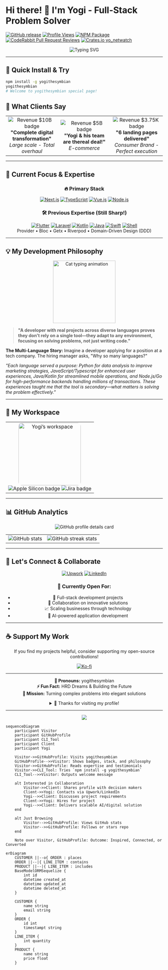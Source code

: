 <!--
/**
 * @cgr Generate a sequence diagram for this checkout process.
 * Include description between Stack Skills, Badge, and Client Say
 */
-->
# Hi there! 👋 I'm Yogi - Full-Stack Problem Solver

[![GitHub release](https://img.shields.io/github/v/release/yogithesymbian/yogithesymbian?style=flat-square&color=blue)](https://github.com/yogithesymbian/yogithesymbian)
[![Profile Views](https://komarev.com/ghpvc/?username=yogithesymbian&color=blueviolet&style=flat-square)](https://github.com/yogithesymbian)
[![NPM Package](https://img.shields.io/badge/npm-yogithesymbian-red?style=flat-square&logo=npm)](https://www.npmjs.com/package/yogithesymbian)
[![CodeRabbit Pull Request Reviews](https://img.shields.io/coderabbit/prs/github/yogithesymbian/yogithesymbian?utm_source=oss&utm_medium=github&utm_campaign=yogithesymbian%2Fyogithesymbian&labelColor=171717&color=FF570A&link=https%3A%2F%2Fcoderabbit.ai&label=CodeRabbit+Reviews)](#)
[![Crates.io yo_netwatch](https://img.shields.io/crates/v/yo_netwatch.svg)](https://crates.io/crates/yo_netwatch)


<div align="center">
  <img src="https://readme-typing-svg.herokuapp.com?font=JetBrains+Mono&weight=600&size=28&duration=3000&pause=1000&color=3B82F6&center=true&vCenter=true&width=600&lines=Problem+Solver;AI-Powered+Solutions;Building+Digital+Experiences" alt="Typing SVG" />
</div>

---

## 🚀 Quick Install & Try

```bash
npm install -g yogithesymbian
yogithesymbian
# Welcome to yogithesymbian special page!
```

## 💼 What Clients Say

<div align="center">
<table>
<tr>

<td align="center" width="33%">
<img src="https://img.shields.io/badge/Revenue-$10B-success?style=for-the-badge" alt="Revenue $10B badge" />
<br><strong>"Complete digital transformation"</strong>
<br><em>Large scale - Total overhaul</em>
</td>
<td align="center" width="33%">
<img src="https://img.shields.io/badge/Revenue-Rp5B-success?style=for-the-badge" alt="Revenue $5B badge"/>
<br><strong>"Yogi & his team are thereal deal!"</strong>
<br><em>E-commerce</em>
</td>
<td align="center" width="33%">
<img src="https://img.shields.io/badge/Revenue-$3.75K-success?style=for-the-badge" alt="Revenue $3.75K badge"/>
<br><strong>"6 landing pages delivered"</strong>
<br><em>Consumer Brand - Perfect execution</em>
</td>
</tr>
</table>
    
</div>

---

## 🎯 Current Focus & Expertise

<div align="center">

### 🔥 Primary Stack
[![Next.js](https://img.shields.io/badge/Next.js-000000?style=for-the-badge&logo=nextdotjs&logoColor=white)](https://nextjs.org/)
[![TypeScript](https://img.shields.io/badge/TypeScript-007ACC?style=for-the-badge&logo=typescript&logoColor=white)](https://www.typescriptlang.org/)
[![Vue.js](https://img.shields.io/badge/Vue.js-4FC08D?style=for-the-badge&logo=vuedotjs&logoColor=white)](https://vuejs.org/)
[![Node.js](https://img.shields.io/badge/Node.js-339933?style=for-the-badge&logo=nodedotjs&logoColor=white)](https://nodejs.org/)

### 🛠 Previous Expertise (Still Sharp!)
[![Flutter](https://img.shields.io/badge/Flutter-02569B?style=for-the-badge&logo=flutter&logoColor=white)](https://flutter.dev/)
[![Laravel](https://img.shields.io/badge/Laravel-FF2D20?style=for-the-badge&logo=laravel&logoColor=white)](https://laravel.com/)
[![Kotlin](https://img.shields.io/badge/Kotlin-0095D5?style=for-the-badge&logo=kotlin&logoColor=white)](https://kotlinlang.org/)
[![Java](https://img.shields.io/badge/Java-ED8B00?style=for-the-badge&logo=openjdk&logoColor=white)](https://www.java.com/)
[![Swift](https://img.shields.io/badge/Swift-F54A2A?style=for-the-badge&logo=swift&logoColor=white)](https://swift.org/)
[![Shell](https://img.shields.io/badge/Shell_Script-121011?style=for-the-badge&logo=gnu-bash&logoColor=white)](https://www.gnu.org/software/bash/)
<br/>Provider • Bloc • Getx • Riverpod • Domain-Driven Design (DDD)

</div>

---

## 💡 My Development Philosophy

<div align="center">
<img src="https://github.com/sindresorhus/sindresorhus/blob/main/cat-typing.gif" width="200" alt="Cat typing animation"/>
</div>

> **"A developer with real projects across diverse languages proves they don't rely on a single tool—they adapt to any environment, focusing on solving problems, not just writing code."**

**The Multi-Language Story:**
Imagine a developer applying for a position at a tech company. The hiring manager asks, "Why so many languages?"

*"Each language served a purpose: Python for data analysis to improve marketing strategies, JavaScript/Typescript for enhanced user experiences, Java/Kotlin for streamlined mobile operations, and Node.js/Go for high-performance backends handling millions of transactions. These experiences taught me that the tool is secondary—what matters is solving the problem effectively."*

---

## 🏢 My Workspace

<div align="center">
<table>
<tr>
<td align="center">
<img src="https://github.com/yogithesymbian/yogithesymbian/blob/main/workspace.jpeg" width="200" style="border-radius: 10px;" alt="Yogi’s workspace"/>
<br>
<img src="https://img.shields.io/badge/Apple_Silicon-333333?style=for-the-badge&logo=apple&logoColor=white" alt="Apple Silicon badge"/>
<img src="https://img.shields.io/badge/Jira-0052CC?style=for-the-badge&logo=Jira&logoColor=white" alt="Jira badge" />

</td>
</tr>
</table>
</div>

---

## 📊 GitHub Analytics

<div align="center">
<img src="http://github-profile-summary-cards.vercel.app/api/cards/profile-details?username=yogithesymbian&theme=github_dark" alt="GitHub profile details card"/>
</div>

<div align="center">
<table>
<tr>
<td>
<img src="https://github-readme-stats.vercel.app/api?username=yogithesymbian&show_icons=true&theme=radical&hide_border=true" alt="GitHub stats" />
</td>
<td>
<img src="https://github-readme-streak-stats.herokuapp.com?user=yogithesymbian&theme=radical&hide_border=true" alt="GitHub streak stats"/>
</td>
</tr>
</table>
</div>

---

## 🤝 Let's Connect & Collaborate

<div align="center">

[![Upwork](https://img.shields.io/badge/UpWork-6FDA44?style=for-the-badge&logo=Upwork&logoColor=white)](https://www.upwork.com/freelancers/~0170c41ef45390f246?mp_source=share)
[![LinkedIn](https://img.shields.io/badge/LinkedIn-0077B5?style=for-the-badge&logo=linkedin&logoColor=white)](https://www.linkedin.com/in/yogi-arif-widodo/)

### 💬 Currently Open For:
- 🚀 Full-stack development projects
- 🤝 Collaboration on innovative solutions
- 📈 Scaling businesses through technology
- 🎯 AI-powered application development

</div>

---

## ☕ Support My Work

<div align="center">

If you find my projects helpful, consider supporting my open-source contributions!

[![Ko-fi](https://ko-fi.com/img/githubbutton_sm.svg)](https://ko-fi.com/R6R3LMURG)

</div>

---

<div align="center">

**💼 Pronouns:** yogithesymbian  
**⚡ Fun Fact:** HRD Dreams & Building the Future  
**🎯 Mission:** Turning complex problems into elegant solutions

<details>
<summary>🎉 Thanks for visiting my profile!</summary>
<br>
<div align="center">
<img src="https://github.com/user-attachments/assets/c7408c94-22a2-4ad7-b65b-d5126e4d4adf" alt="Thank you" width="150px">
<p><strong>Thanks for letting me share my journey with you!</strong></p>
<p><em>Ready to build something amazing together? Let's connect!</em></p>
</div>
</details>

</div>

---

<div align="center">
<img src="https://capsule-render.vercel.app/api?type=waving&color=gradient&height=100&section=footer" />
</div>

```mermaid
sequenceDiagram
    participant Visitor
    participant GitHubProfile
    participant CLI_Tool
    participant Client
    participant Yogi

    Visitor->>GitHubProfile: Visits yogithesymbian
    GitHubProfile-->>Visitor: Shows badges, stack, and philosophy
    Visitor->>GitHubProfile: Reads expertise and testimonials
    Visitor->>CLI_Tool: Tries `npm install -g yogithesymbian`
    CLI_Tool-->>Visitor: Outputs welcome message

    alt Interested in Collaboration
        Visitor->>Client: Shares profile with decision makers
        Client->>Yogi: Contacts via Upwork/LinkedIn
        Yogi-->>Client: Discusses project requirements
        Client->>Yogi: Hires for project
        Yogi-->>Client: Delivers scalable AI/digital solution
    end

    alt Just Browsing
        Visitor-->>GitHubProfile: Views GitHub stats
        Visitor-->>GitHubProfile: Follows or stars repo
    end

    Note over Visitor, GitHubProfile: Outcome: Inspired, Connected, or Converted
```

```mermaid
erDiagram
    CUSTOMER ||--o{ ORDER : places
    ORDER ||--|{ LINE_ITEM : contains
    PRODUCT ||--|{ LINE_ITEM : includes
    BaseModelORMSequelize {
        int id
        datetime created_at
        datetime updated_at
        datetime deleted_at
    }

    CUSTOMER {
        name string 
        email string 
    }
    ORDER {
        id int 
        timestampt string
    }
    LINE_ITEM {
        int quantity
    }
    PRODUCT {
        name string 
        price float 
    }

```
